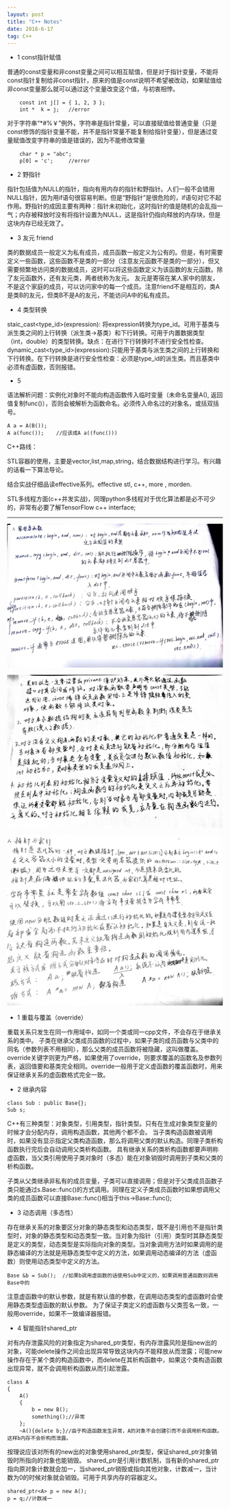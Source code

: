 ```yaml
---
layout: post
title: "C++ Notes"
date: 2018-6-17
tag: C++ 
---   
```


* 1 const指针赋值

普通的const变量和非const变量之间可以相互赋值，但是对于指针变量，不能将const指针复制给非const指针，原来的值是const说明不希望被改动，如果赋值给非const变量那么就可以通过这个变量改变这个值，与初衷相悖。
```
	const int j[] = { 1, 2, 3 };
	int *  k = j; 	//error
```

对于字符串“*#%￥”例外，字符串是指针常量，可以直接赋值给普通变量（只是const修饰的指针变量不能，并不是指针常量不能复制给指针变量），但是通过变量赋值改变字符串的值是错误的，因为不能修改常量

```
	char * p = "abc";
	p[0] = 'c';  	//error
```

* 2 野指针

指针包括值为NULL的指针，指向有用内存的指针和野指针。人们一般不会错用NULL指针，因为用if语句很容易判断。但是“野指针”是很危险的，if语句对它不起作用。野指针的成因主要有两种：指针未初始化，这时指针的值是随机的会乱指一气；内存被释放时没有将指针设置为NULL，这是指针仍指向释放的内存块，但是这块内存已经无效了。

* 3 友元 friend

类的数据成员一般定义为私有成员，成员函数一般定义为公有的。但是，有时需要定义一些函数，这些函数不是类的一部分（注意友元函数不是类的一部分），但又需要频繁地访问类的数据成员，这时可以将这些函数定义为该函数的友元函数。除了友元函数外，还有友元类，两者统称为友元。
友元是寄宿在某人家中的朋友，不是这个家庭的成员，可以访问家中的每一个成员。注意friend不是相互的，类A是类B的友元，但类B不是A的友元，不能访问A中的私有成员。

* 4 类型转换 

staic_cast<type_id>(expression): 将expression转换为type_id。可用于基类与派生类之间的上行转换（派生类->基类）和下行转换。可用于内置数据类型（int，double）的类型转换。缺点：在进行下行转换时不进行安全性检查。
dynamic_cast<type_id>(expression):只能用于基类与派生类之间的上行转换和下行转换。在下行转换是进行安全性检查：必须是type_id的派生类。而且基类中必须有虚函数，否则报错。

* 5 

语法解析问题：实例化对象时不能向构造函数传入临时变量（未命名变量A(), 返回值复制func()），否则会被解析为函数命名。必须传入命名过的对象名，或括双括号。
```
A a = A(B());
A a(func());	//应该成A a((func()))
```

C++路线：

STL容器的使用，主要是vector,list,map,string，结合数据结构进行学习。有兴趣的话看一下算法导论。

结合实战仔细品读effective系列。effective stl, c++, more , morden.

STL多线程方面(c++并发实战)，同理python多线程对于优化算法都是必不可少的，非常有必要了解TensorFlow c++ interface;
***************************************

![](/images/c1.jpg)

![](/images/c2.jpg)

![](/images/c3.jpg)

* 1 重载与覆盖（override）

重载关系只发生在同一作用域中，如同一个类或同一cpp文件，不会存在于继承关系的类中。
子类在继承父类成员函数的过程中，如果子类的成员函数与父类中的同名（参数列表不用相同），那么父类的成员函数将被隐藏，这叫做覆盖。
override关键字则更为严格，如果使用了override，则要求覆盖的函数名及参数列表，返回值要和基类完全相同。override一般用于定义虚函数的覆盖函数时，用来保证继承关系的虚函数格式完全一致。

* 2 继承内容
```
class Sub : public Base{};
Sub s;
```
C++有三种类型：对象类型，引用类型，指针类型。只有在生成对象类型变量的时候才会分配内存，调用构造函数，其他两个都不会。
当子类构造函数被调用时，如果没有显示指定父类构造函数，那么将调用父类的默认构造。同理子类析构函数执行完后会自动调用父类析构函数。
具有继承关系的类析构函数都要声明称虚函数，当父类引用使用子类对象时（多态）能在对象销毁时调用到子类和父类的析构函数。

子类从父类继承非私有的成员变量，子类可以直接调用；但是对于父类成员函数子类只能通过s.Base::func()的方式调用。同理在定义子类成员函数时如果想调用父类的成员函数可以直接Base::func()相当于this->Base::func();

* 3 动态调用（多态性）

存在继承关系的对象要区分对象的静态类型和动态类型，既不是引用也不是指针类型时，对象的静态类型和动态类型一致。当对象为指针（引用）类型时其静态类型是定义的类型，动态类型是实际指向对象的类型。当对象调用方法时如果调用的是静态编译的方法就是用静态类型中定义的方法，如果调用动态编译的方法（虚函数）则使用动态类型中定义的方法。
```
Base &b = Sub();  //如果b调用虚函数的话使用Sub中定义的，如果调用普通函数则调用Base中的
```
注意虚函数中的默认参数，就是有默认值的参数，在调用动态类型的虚函数时会使用静态类型虚函数的默认参数。
为了保证子类定义的虚函数与父类签名一致，一般用override，如果不一致编译器报错。

* 4 智能指针shared_ptr

对有内存泄露风险的对象指定为shared_ptr类型，有内存泄露风险是指new出的对象，可能delete操作之间会出现异常导致这块内存不能释放从而泄露；可能new操作存在于某个类的构造函数中，而delete在其析构函数中，如果这个类构造函数出现异常，就不会调用析构函数从而引起泄露。
```
class A
{
	A()
	{
		b = new B();
		something();//异常
	};
	~A(){delete b;}//由于构造函数发生异常，A的对象不会创建引而不会调用析构函数。这样b内存不会析构而泄露。
```
按理说应该对所有的new出的对象使用shared_ptr类型，保证shared_ptr对象销毁时所指向的对象也能销毁。
shared_ptr是引用计数机制，当有新的shared_ptr指向原对象计数就会加一，当shared_ptr销毁或指向其他对象，计数减一，当计数为0的时候对象就会销毁。可用于共享内存的容器定义。
```
shared_ptr<A> p = new A();
p = q;//计数减一
```
